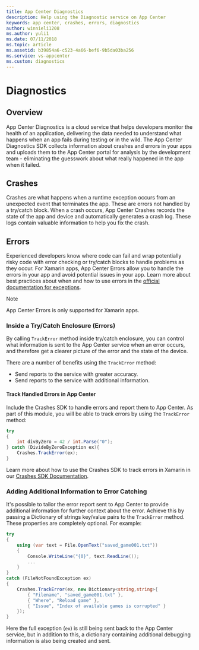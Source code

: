 ```yaml
---
title: App Center Diagnostics
description: Help using the Diagnostic service on App Center
keywords: app center, crashes, errors, diagnostics
author: winnieli1208
ms.author: yuli1
ms.date: 07/11/2018
ms.topic: article
ms.assetid: b39854a6-c523-4a66-bef6-9b5da03ba256
ms.service: vs-appcenter
ms.custom: diagnostics
---
```


# Diagnostics

## Overview

App Center Diagnostics is a cloud service that helps developers monitor the health of an application, delivering the data needed to understand what happens when an app fails during testing or in the wild. The App Center Diagnostics SDK collects information about crashes and errors in your apps and uploads them to the App Center portal for analysis by the development team - eliminating the guesswork about what really happened in the app when it failed.

## Crashes

Crashes are what happens when a runtime exception occurs from an unexpected event that terminates the app. These are errors not handled by a try/catch block.  When a crash occurs, App Center Crashes records the state of the app and device and automatically generates a crash log. These logs contain valuable information to help you fix the crash.

## Errors

Experienced developers know where code can fail and wrap potentially risky code with error checking or try/catch blocks to handle problems as they occur. For Xamarin apps, App Center Errors allow you to handle the errors in your app and avoid potential issues in your app. Learn more about best practices about when and how to use errors in the [official documentation for exceptions](https://docs.microsoft.com/en-us/dotnet/csharp/programming-guide/exceptions/using-exceptions).

> [!NOTE]
> App Center Errors is only supported for Xamarin apps.

### Inside a Try/Catch Enclosure (Errors)

By calling `TrackError` method inside try/catch enclosure, you can control what information is sent to the App Center service when an error occurs, and therefore get a clearer picture of the error and the state of the device.

There are a number of benefits using the `TrackError` method:

- Send reports to the service with greater accuracy.
- Send reports to the service with additional information.

#### Track Handled Errors in App Center

Include the Crashes SDK to handle errors and report them to App Center. As part of this module, you will be able to track errors by using the `TrackError` method:

```csharp
try
{
    int divByZero = 42 / int.Parse("0");
} catch (DivideByZeroException ex){
    Crashes.TrackError(ex);
}
```

Learn more about how to use the Crashes SDK to track errors in Xamarin in our [Crashes SDK Documentation](~/sdk/crashes/xamarin.md).

### Adding Additional Information to Error Catching

It's possible to tailor the error report sent to App Center to provide additional information for further context about the error. Achieve this by passing a Dictionary of strings key/value pairs to the `TrackError` method. These properties are completely optional. For example:

```csharp
try
{
    using (var text = File.OpenText("saved_game001.txt"))
    {
        Console.WriteLine("{0}", text.ReadLine());
        ...
    }
}
catch (FileNotFoundException ex)
{
    Crashes.TrackError(ex, new Dictionary<string,string>{
        { "Filename", "saved_game001.txt" },
        { "Where", "Reload game" },
        { "Issue", "Index of available games is corrupted" }
    });
}
```

Here the full exception (`ex`) is still being sent back to the App Center service, but in addition to this, a dictionary containing additional debugging information is also being created and sent.